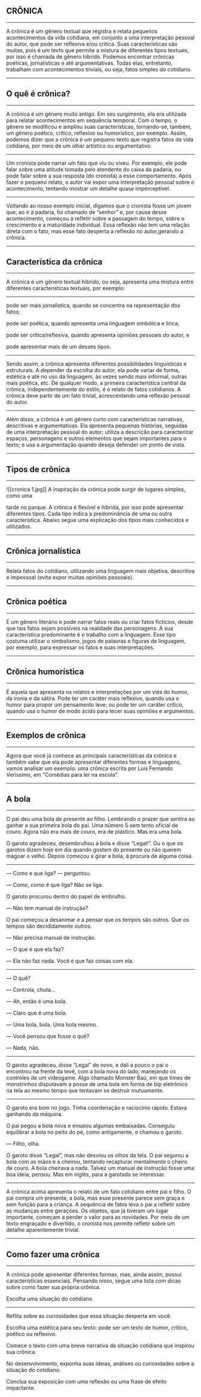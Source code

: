 ## CRÔNICA
___

A crônica é um gênero textual que registra e relata pequenos acontecimentos da vida cotidiana, em conjunto a uma interpretação pessoal do autor, que pode ser reflexiva e/ou crítica. Suas características são muitas, pois é um texto que permite a mistura de diferentes tipos textuais, por isso é chamada de gênero híbrido. Podemos encontrar crônicas poéticas, jornalísticas e até argumentativas. Todas elas, entretanto, trabalham com acontecimentos triviais, ou seja, fatos simples do cotidiano.
___

## O quê é crônica?
___

A crônica é um gênero muito antigo. Em seu surgimento, ela era utilizada para relatar acontecimentos em sequência temporal. Com o tempo, o gênero se modificou e ampliou suas características, tornando-se, também, um gênero poético, crítico, reflexivo ou humorístico, por exemplo. Assim, podemos dizer que a crônica é um pequeno texto que registra fatos da vida cotidiana, por meio de um olhar artístico ou argumentativo.

---

Um cronista pode narrar um fato que viu ou viveu. Por exemplo, ele pode falar sobre uma atitude tomada pelo atendente do caixa da padaria, ou pode falar sobre a sua resposta (do cronista) a esse comportamento. Após fazer o pequeno relato, o autor vai expor uma interpretação pessoal sobre o acontecimento, tentando mostrar um detalhe quase imperceptível.

---

Voltando ao nosso exemplo inicial, digamos que o cronista fosse um jovem que, ao ir à padaria, foi chamado de “senhor” e, por causa desse acontecimento, começou a refletir sobre a passagem do tempo, sobre o crescimento e a maturidade individual. Essa reflexão não tem uma relação direta com o fato, mas esse fato desperta a reflexão no autor,gerando a crônica.
___



## Característica da crônica
___

A crônica é um gênero textual híbrido, ou seja, apresenta uma mistura entre diferentes características textuais, por exemplo:
___

pode ser mais jornalística, quando se concentra na representação dos fatos;

pode ser poética, quando apresenta uma linguagem simbólica e lírica;

pode ser crítica/reflexiva, quando apresenta opiniões pessoais do autor, e

pode apresentar mais de um desses tipos.
___


Sendo assim, a crônica apresenta diferentes possibilidades linguísticas e estruturais. A depender da escolha do autor, ela pode variar de forma, estética e até no uso da linguagem, às vezes sendo mais informal, outras mais poética, etc. De qualquer modo, a primeira característica central da crônica, independentemente do estilo, é o relato de fatos cotidianos. A crônica deve partir de um fato trivial, acrescentando uma reflexão pessoal do autor.

___

Além disso, a crônica é um gênero curto com características narrativas, descritivas e argumentativas. Ela apresenta pequenas histórias, seguidas de uma interpretação pessoal do autor; utiliza a descrição para caracterizar espaços, personagens e outros elementos que sejam importantes para o texto; e usa a argumentação quando deseja defender um ponto de vista.
___
## Tipos de crônica
___

![[cronica 1.jpg]]
A inspiração da crônica pode surgir de lugares simples, como uma

tarde no parque.
A crônica é flexível e híbrida, por isso pode apresentar diferentes tipos. Cada tipo indica a predominância de uma ou outra característica. Abaixo segue uma explicação dos tipos mais conhecidos e utilizados.
___



## Crônica jornalística
___

Relata fatos do cotidiano, utilizando uma linguagem mais objetiva, descritiva e impessoal (evita expor muitas opiniões pessoais).

___

## Crônica poética
___

É um gênero literário e pode narrar fatos reais ou criar fatos fictícios, desde que tais fatos sejam possíveis na realidade das personagens. A sua característica predominante é o trabalho com a linguagem. Esse tipo costuma utilizar o simbolismo, jogos de palavras e figuras de linguagem, por exemplo, para expressar os fatos e suas interpretações.

___

## Crônica humorística
___


É aquela que apresenta os relatos e interpretações por um viés do humor, da ironia e da sátira. Pode ter um caráter mais reflexivo, quando usa o humor para propor um pensamento leve; ou pode ter um caráter crítico, quando usa o humor de modo ácido para tecer suas opiniões e argumentos.
___
## Exemplos de crônica
___

Agora que você já conhece as principais características da crônica e também sabe que ela pode apresentar diferentes formas e linguagens, vamos analisar um exemplo: uma crônica escrita por Luis Fernando Verissimo, em “Comédias para ler na escola”.

___

## A bola
---


O pai deu uma bola de presente ao filho. Lembrando o prazer que sentira ao ganhar a sua primeira bola do pai. Uma número 5 sem tento oficial de couro. Agora não era mais de couro, era de plástico. Mas era uma bola.

O garoto agradeceu, desembrulhou a bola e disse “Legal!”. Ou o que os garotos dizem hoje em dia quando gostam do presente ou não querem magoar o velho. Depois começou a girar a bola, à procura de alguma coisa.

___

— Como e que liga? — perguntou.

— Como, como é que liga? Não se liga.

O garoto procurou dentro do papel de embrulho.

— Não tem manual de instrução?

O pai começou a desanimar e a pensar que os tempos são outros. Que os tempos são decididamente outros.

— Não precisa manual de instrução.

— O que é que ela faz?

— Ela não faz nada. Você é que faz coisas com ela.

---


— O quê?

— Controla, chuta...

— Ah, então é uma bola.

— Claro que é uma bola.

— Uma bola, bola. Uma bola mesmo.

— Você pensou que fosse o quê?

— Nada, não.

___

O garoto agradeceu, disse “Legal” de novo, e dali a pouco o pai o encontrou na frente da tevê, com a bola nova do lado, manejando os controles de um videogame. Algo chamado Monster Baú, em que times de monstrinhos disputavam a posse de uma bola em forma de bip eletrônico na tela ao mesmo tempo que tentavam se destruir mutuamente.

___

O garoto era bom no jogo. Tinha coordenação e raciocínio rápido. Estava ganhando da máquina.

O pai pegou a bola nova e ensaiou algumas embaixadas. Conseguiu equilibrar a bola no peito do pé, como antigamente, e chamou o garoto.

— Filho, olha.

O garoto disse “Legal”, mas não desviou os olhos da tela. O pai segurou a bola com as mãos e a cheirou, tentando recapturar mentalmente o cheiro de couro. A bola cheirava a nada. Talvez um manual de instrução fosse uma boa ideia, pensou. Mas em inglês, para a garotada se interessar.
___


A crônica acima apresenta o relato de um fato cotidiano entre pai e filho. O pai compra um presente, a bola, mas esse presente parece sem graça e sem função para a criança. A sequência de fatos leva o pai a refletir sobre as mudanças entre gerações. Os objetos, que já tiveram um lugar importante, começam a perder o valor para as novidades. Por meio de um texto engraçado e divertido, o cronista nos permite refletir sobre um detalhe aparentemente trivial.
___
## Como fazer uma crônica
___

A crônica pode apresentar diferentes formas, mas, ainda assim, possui características essenciais. Pensando nisso, segue uma lista com dicas sobre como fazer sua própria crônica.

Escolha uma situação do cotidiano.
___


Reflita sobre as curiosidades que essa situação desperta em você.

Escolha uma estética para seu texto: pode ser um texto de humor, crítico, poético ou reflexivo.

Comece o texto com uma breve narrativa da situação cotidiana que inspirou sua crônica.

No desenvolvimento, exponha suas ideias, análises ou curiosidades sobre a situação do cotidiano.

Conclua sua exposição com uma reflexão ou uma frase de efeito impactante.
